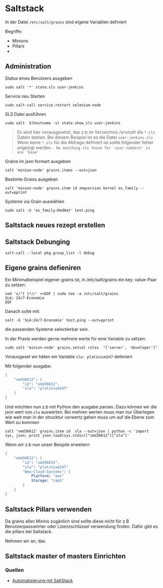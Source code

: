 # Saltstack

In der Datei `/etc/salt/grains` sind eigene Variablen definiert

Begriffe: 

* Minions
* Pillars
* 


## Administration

Status eines Benutzers ausgeben

`sudo salt '*' state.sls user-jenkins`

Service neu Starten

`sudo salt-call service.restart selenium-node`

SLS Datei ausführen

`sudo salt  $(hostname -s) state.show_sls user-jenkins`

> Es wird hier vorausgesetzt, das z.b im Verzeichnis _/srv/salt_ die `*.sls` Datein stehen. Bei diesem Beispiel ist es die Datei `user-jenkins.sls`
> Wenn keine `*.sls` für die Abfrage definiert ist sollte folgender fehler angezigt werden `- No matching sls found for 'user-tobkern' in env 'base'`

Grains im json formart ausgeben

`salt 'minion-node' grains.items --out=json`

Bestimte Grains ausgeben

`salt 'minion-node' grains.item id zmqversion kernel os_family --out=pprint`

Systeme via Grain auswählen

`sudo salt -G 'os_family:RedHat' test.ping`

## Saltstack neues rezept erstellen

## Saltstack Debunging

`salt-call --local pkg.group_list -l debug`

## Eigene grains defieniren

Ein Minimalbeispiel eigener grains ist, in /etc/salt/grains ein key: value-Paar zu setzen:

```
sed 's/^[ ]*//' <<EOF | sudo tee -a /etc/salt/grains
SLA: 24/7-Economie
EOF
```

Danach solte mit:

`salt -G 'SLA:24/7-Economie' test.ping --out=pprint`

die passenden Systeme selectierbar sein.

In der Praxis werden gerne mehrere werte für eine Variable zu setzen:

`sudo salt 'minion-node' grains.setval roles  "['server', 'developer']"`

Vorausgeset wir häten ein Variable `sla: platinium247` defeniert

Mit folgender ausgabe:

```s
{
    "vmd36612": {
        "id": "vmd36612",
        "sla": "platinium247"
    }
}
````

Und möchten nun z.b mit Python den ausgabe parsen.
Dazu können wir die json wert von `sla` auswerten.
Bei mehren werten muss man nur Überlegen wie weit man in der strucktur vorwertz gehen muss um auf die Ebene zum Wert zu kommen

`salt 'vmd36612' grains.item id  sla --out=json | python -c 'import sys, json; print json.load(sys.stdin)["vmd36612"]["sla"]'`

Wenn wir z.b nun unser Beispile erweitern

```s
{
    "vmd36612": {
        "id": "vmd36612",
        "sla": "platinium247"
        "New-Cloud-Systems": {
            Platform: "aws"
            Storage: "caph"
        }
    }
}
````

## Saltstack Pillars verwenden

Da grains allen Minins zugänlich sind sollte diese nicht für z.B Benutzerpasswörter oder Lizenzschlüssel verwendung finden.
Dafür gibt es die pillars bei Saltstack.

Nehmen wir an, das 


## Saltstack master of masters Einrichten

### Quellen

* [Automatisierung mit SaltStack](https://www.informatik-aktuell.de/entwicklung/methoden/gut-gewuerzt-automatisierung-mit-saltstack.html)